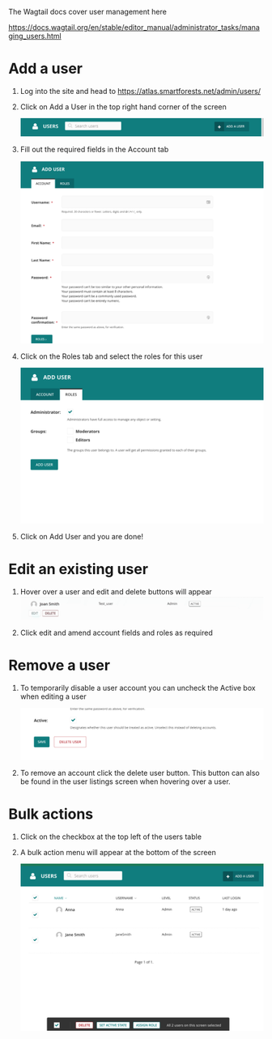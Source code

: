 The Wagtail docs cover user management here

https://docs.wagtail.org/en/stable/editor_manual/administrator_tasks/managing_users.html

# Add a user

1. Log into the site and head to https://atlas.smartforests.net/admin/users/
2. Click on Add a User in the top right hand corner of the screen

   ![](screenshots/add_user.png)

3. Fill out the required fields in the Account tab

   ![Alt text](screenshots/account_tab.png)

4. Click on the Roles tab and select the roles for this user

   ![Alt text](screenshots/roles_tab.png)

5. Click on Add User and you are done!

# Edit an existing user

1. Hover over a user and edit and delete buttons will appear
   ![](screenshots/edit_user.gif)

2. Click edit and amend account fields and roles as required

# Remove a user

1. To temporarily disable a user account you can uncheck the Active box when editing a user

   ![](screenshots/active_user.png)

2. To remove an account click the delete user button. This button can also be found in the user listings screen when hovering over a user.

# Bulk actions

1. Click on the checkbox at the top left of the users table
2. A bulk action menu will appear at the bottom of the screen

   ![](screenshots/bulk_edit.png)
